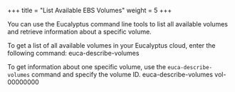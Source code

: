 +++
title = "List Available EBS Volumes"
weight = 5
+++

You can use the Eucalyptus command line tools to list all available volumes and retrieve information about a specific volume. 

To get a list of all available volumes in your Eucalyptus cloud, enter the following command: 
    euca-describe-volumes

To get information about one specific volume, use the `euca-describe-volumes` command and specify the volume ID. 
    euca-describe-volumes vol-00000000

